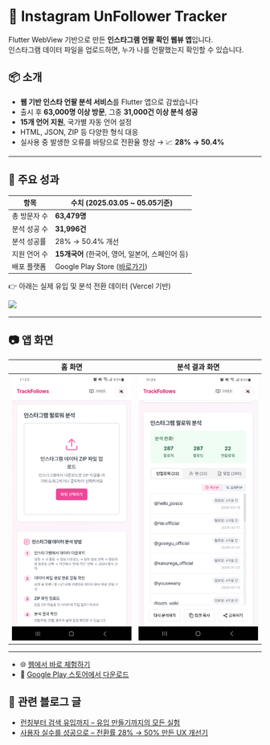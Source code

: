 # 📱 Instagram UnFollower Tracker

Flutter WebView 기반으로 만든 **인스타그램 언팔 확인 웹뷰 앱**입니다.  
인스타그램 데이터 파일을 업로드하면, 누가 나를 언팔했는지 확인할 수 있습니다.

## 📦 소개

- **웹 기반 인스타 언팔 분석 서비스**를 Flutter 앱으로 감쌌습니다
- 출시 후 **63,000명 이상 방문**, 그중 **31,000건 이상 분석 성공**
- **15개 언어 지원**, 국가별 자동 언어 설정
- HTML, JSON, ZIP 등 다양한 형식 대응
- 실사용 중 발생한 오류를 바탕으로 전환율 향상 → 📈 **28% → 50.4%**

---

## 🧪 주요 성과

| 항목         | 수치 (2025.03.05 ~ 05.05기준)                                                                                |
| ------------ | ------------------------------------------------------------------------------------------------------------ |
| 총 방문자 수 | **63,479명**                                                                                                 |
| 분석 성공 수 | **31,996건**                                                                                                 |
| 분석 성공률  | 28% → 50.4% 개선                                                                                             |
| 지원 언어 수 | **15개국어** (한국어, 영어, 일본어, 스페인어 등)                                                             |
| 배포 플랫폼  | Google Play Store ([바로가기](https://play.google.com/store/apps/details?id=com.hyjoong.trackfollows&hl=ko)) |

👉 아래는 실제 유입 및 분석 전환 데이터 (Vercel 기반)

![](https://velog.velcdn.com/images/hyunjoong/post/cfa9b559-cc19-494c-b71f-bb61c10aac49/image.png)

---

## 📷 앱 화면

| 홈 화면                                | 분석 결과 화면                               |
| -------------------------------------- | -------------------------------------------- |
| ![Main](assets/images/main_screen.png) | ![Result](assets/images/analysis_result.png) |

---

- 🌐 [웹에서 바로 체험하기](https://trackfollows.com)
- 📱 [Google Play 스토어에서 다운로드](https://play.google.com/store/apps/details?id=com.hyjoong.trackfollows&hl=ko)

## 📖 관련 블로그 글

- [런칭부터 검색 유입까지 – 유입 만들기까지의 모든 실험](https://velog.io/@hyunjoong/insta-unfollow-launch-seo-growth)
- [사용자 실수를 성공으로 – 전환률 28% → 50% 만든 UX 개선기](https://velog.io/@hyunjoong/insta-unfollow-ux-error-fix)
